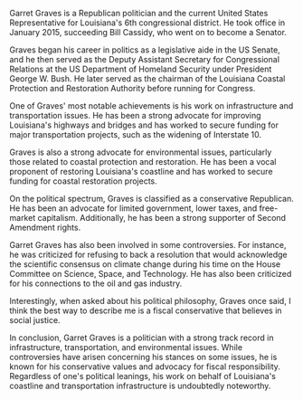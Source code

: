 Garret Graves is a Republican politician and the current United States Representative for Louisiana's 6th congressional district. He took office in January 2015, succeeding Bill Cassidy, who went on to become a Senator.

Graves began his career in politics as a legislative aide in the US Senate, and he then served as the Deputy Assistant Secretary for Congressional Relations at the US Department of Homeland Security under President George W. Bush. He later served as the chairman of the Louisiana Coastal Protection and Restoration Authority before running for Congress.

One of Graves' most notable achievements is his work on infrastructure and transportation issues. He has been a strong advocate for improving Louisiana's highways and bridges and has worked to secure funding for major transportation projects, such as the widening of Interstate 10.

Graves is also a strong advocate for environmental issues, particularly those related to coastal protection and restoration. He has been a vocal proponent of restoring Louisiana's coastline and has worked to secure funding for coastal restoration projects.

On the political spectrum, Graves is classified as a conservative Republican. He has been an advocate for limited government, lower taxes, and free-market capitalism. Additionally, he has been a strong supporter of Second Amendment rights.

Garret Graves has also been involved in some controversies. For instance, he was criticized for refusing to back a resolution that would acknowledge the scientific consensus on climate change during his time on the House Committee on Science, Space, and Technology. He has also been criticized for his connections to the oil and gas industry.

Interestingly, when asked about his political philosophy, Graves once said, I think the best way to describe me is a fiscal conservative that believes in social justice.

In conclusion, Garret Graves is a politician with a strong track record in infrastructure, transportation, and environmental issues. While controversies have arisen concerning his stances on some issues, he is known for his conservative values and advocacy for fiscal responsibility. Regardless of one's political leanings, his work on behalf of Louisiana's coastline and transportation infrastructure is undoubtedly noteworthy.

